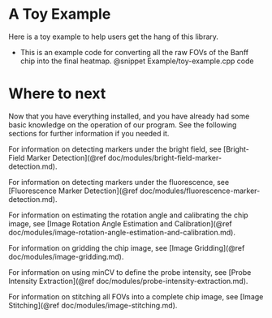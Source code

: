 
A Toy Example
=============

Here is a toy example to help users get the hang of this library.

- This is an example code for converting all the raw FOVs of the Banff chip into the final heatmap.
  @snippet Example/toy-example.cpp code

Where to next
=============

Now that you have everything installed, and you have already had some basic knowledge on the operation of our program. See the following sections for further information if you needed it.

For information on detecting markers under the bright field, see [Bright-Field Marker Detection](@ref doc/modules/bright-field-marker-detection.md).

For information on detecting markers under the fluorescence, see [Fluorescence Marker Detection](@ref doc/modules/fluorescence-marker-detection.md).

For information on estimating the rotation angle and calibrating the chip image, see [Image Rotation Angle Estimation and Calibration](@ref doc/modules/image-rotation-angle-estimation-and-calibration.md).

For information on gridding the chip image, see [Image Gridding](@ref doc/modules/image-gridding.md).

For information on using minCV to define the probe intensity, see [Probe Intensity Extraction](@ref doc/modules/probe-intensity-extraction.md).

For information on stitching all FOVs into a complete chip image, see [Image Stitching](@ref doc/modules/image-stitching.md).

